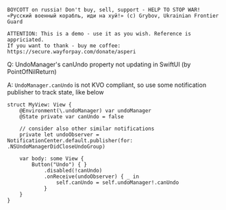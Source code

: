 ```
BOYCOTT on russia! Don't buy, sell, support - HELP TO STOP WAR!
«Русский военный корабль, иди на хуй!» (c) Grybov, Ukrainian Frontier Guard

ATTENTION: This is a demo - use it as you wish. Reference is appriciated.
If you want to thank - buy me coffee: https://secure.wayforpay.com/donate/asperi
```

Q: UndoManager's canUndo property not updating in SwiftUI (by PointOfNilReturn)

A: `UndoManager.canUndo` is not KVO compliant, so use some notification publisher to track state, like below

    struct MyView: View {
        @Environment(\.undoManager) var undoManager
        @State private var canUndo = false
    
        // consider also other similar notifications
        private let undoObserver = NotificationCenter.default.publisher(for: .NSUndoManagerDidCloseUndoGroup)
    
        var body: some View {
            Button("Undo") { }
                .disabled(!canUndo)
                .onReceive(undoObserver) { _ in
                    self.canUndo = self.undoManager!.canUndo
                }
        }
    }

